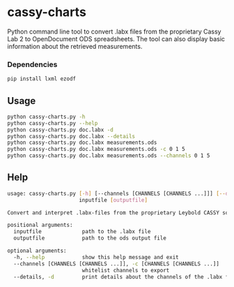 # cassy-charts
Python command line tool to convert .labx files from the proprietary Cassy Lab 2 to OpenDocument ODS spreadsheets. The tool can also display basic information about the retrieved measurements.

### Dependencies
``` bash
pip install lxml ezodf
```

## Usage
``` bash
python cassy-charts.py -h
python cassy-charts.py --help
python cassy-charts.py doc.labx -d
python cassy-charts.py doc.labx --details
python cassy-charts.py doc.labx measurements.ods
python cassy-charts.py doc.labx measurements.ods -c 0 1 5
python cassy-charts.py doc.labx measurements.ods --channels 0 1 5
```

## Help
``` bash
usage: cassy-charts.py [-h] [--channels [CHANNELS [CHANNELS ...]]] [--details]
                       inputfile [outputfile]

Convert and interpret .labx-files from the proprietary Leybold CASSY software.

positional arguments:
  inputfile             path to the .labx file
  outputfile            path to the ods output file

optional arguments:
  -h, --help            show this help message and exit
  --channels [CHANNELS [CHANNELS ...]], -c [CHANNELS [CHANNELS ...]]
                        whitelist channels to export
  --details, -d         print details about the channels of the .labx file
```

